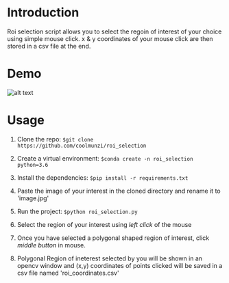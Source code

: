 # **Introduction**

Roi selection script allows you to select the regoin of interest of your
choice using simple mouse click. x & y coordinates of your mouse click are 
then stored in a csv file at the end.

# **Demo**


![alt text](demo.gif)


# **Usage**
1. Clone the repo: `$git clone https://github.com/coolmunzi/roi_selection`
   
2. Create a virtual environment: `$conda create -n roi_selection python=3.6`
3. Install the dependencies: `$pip install -r requirements.txt`
4. Paste the image of your interest in the cloned directory and rename it to 'image.jpg'
5. Run the project: `$python roi_selection.py`
6. Select the region of your interest using _left click_ of the mouse
7. Once you have selected a polygonal shaped region of interest, click _middle button_ in mouse.
8. Polygonal Region of ineterest selected by you will be shown in an opencv window and (x,y) coordinates
of points clicked will be saved in a csv file named 'roi_coordinates.csv'

